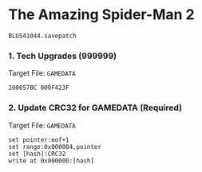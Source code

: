 #  The Amazing Spider-Man 2 

`BLUS41044.savepatch`

### 1. Tech Upgrades (999999)

Target File: `GAMEDATA`

```
200057BC 000F423F
```

### 2. Update CRC32 for GAMEDATA (Required)

Target File: `GAMEDATA`

```
set pointer:eof+1
set range:0x000004,pointer
set [hash]:CRC32
write at 0x000000:[hash]
```

